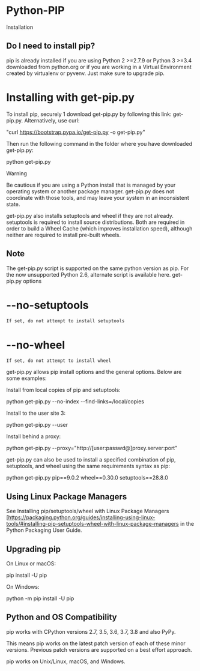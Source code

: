 # Python-PIP
Installation
## Do I need to install pip?

pip is already installed if you are using Python 2 >=2.7.9 or Python 3 >=3.4 downloaded from python.org or if you are working in a Virtual Environment created by virtualenv or pyvenv. Just make sure to upgrade pip.
# Installing with get-pip.py

To install pip, securely 1 download get-pip.py by following this link: get-pip.py. Alternatively, use curl:

"curl https://bootstrap.pypa.io/get-pip.py -o get-pip.py"

Then run the following command in the folder where you have downloaded get-pip.py:

python get-pip.py

Warning

Be cautious if you are using a Python install that is managed by your operating system or another package manager. get-pip.py does not coordinate with those tools, and may leave your system in an inconsistent state.

get-pip.py also installs setuptools  and wheel if they are not already. setuptools is required to install source distributions. Both are required in order to build a Wheel Cache (which improves installation speed), although neither are required to install pre-built wheels.

## Note

The get-pip.py script is supported on the same python version as pip. For the now unsupported Python 2.6, alternate script is available here.
get-pip.py options

# --no-setuptools

    If set, do not attempt to install setuptools

# --no-wheel

    If set, do not attempt to install wheel

get-pip.py allows pip install options and the general options. Below are some examples:

Install from local copies of pip and setuptools:

python get-pip.py --no-index --find-links=/local/copies

Install to the user site 3:

python get-pip.py --user

Install behind a proxy:

python get-pip.py --proxy="http://[user:passwd@]proxy.server:port"

get-pip.py can also be used to install a specified combination of pip, setuptools, and wheel using the same requirements syntax as pip:

python get-pip.py pip==9.0.2 wheel==0.30.0 setuptools==28.8.0

## Using Linux Package Managers

See Installing pip/setuptools/wheel with Linux Package Managers [https://packaging.python.org/guides/installing-using-linux-tools/#installing-pip-setuptools-wheel-with-linux-package-managers in the Python Packaging User Guide.

## Upgrading pip

On Linux or macOS:

pip install -U pip

On Windows:

python -m pip install -U pip

## Python and OS Compatibility

pip works with CPython versions 2.7, 3.5, 3.6, 3.7, 3.8 and also PyPy.

This means pip works on the latest patch version of each of these minor versions. Previous patch versions are supported on a best effort approach.

pip works on Unix/Linux, macOS, and Windows.
